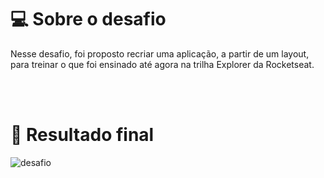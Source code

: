 # 💻 Sobre o desafio

Nesse desafio, foi proposto recriar uma aplicação, a partir de um layout, para treinar
o que foi ensinado até agora na trilha Explorer da Rocketseat.

<br>
<br>

# 🚀 Resultado final

![desafio](https://i.imgur.com/G42OZlB.png)
